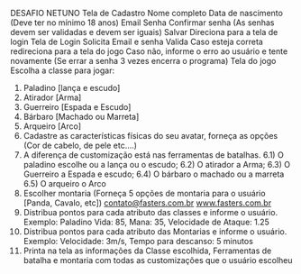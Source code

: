 DESAFIO NETUNO
Tela de Cadastro
Nome completo
Data de nascimento (Deve ter no mínimo 18 anos)
Email
Senha 
Confirmar senha (As senhas devem ser validadas e devem ser iguais)
Salvar
Direciona para a tela de login
Tela de Login
Solicita Email e senha
Valida
Caso esteja correta redireciona para a tela do jogo
Caso não, informe o erro ao usuário e tente novamente (Se errar a senha 3 vezes encerra o 
programa)
Tela do jogo
Escolha a classe para jogar:
1) Paladino [lança e escudo]
2) Atirador [Arma]
3) Guerreiro [Espada e Escudo]
4) Bárbaro [Machado ou Marreta]
4) Arqueiro [Arco]
5) Cadastre as características físicas do seu avatar, forneça as opções (Cor de cabelo, de pele etc....)
6) A diferença de customização está nas ferramentas de batalhas. 
6.1) O paladino escolhe ou a lança ou o escudo;
6.2) O atirador a Arma;
6.3) O Guerreiro a Espada e escudo; 
6.4) O bárbaro o machado ou a marreta 
6.5) O arqueiro o Arco
7) Escolher montaria (Forneça 5 opções de montaria para o usuário [Panda, Cavalo, etc])
contato@fasters.com.br
www.fasters.com.br
8) Distribua pontos para cada atributo das classes e informe o usuário. Exemplo: Paladino Vida: 85, 
Mana: 35, Velocidade de Ataque: 1.25
9) Distribua pontos para cada atributo das Montarias e informe o usuário. Exemplo: Velocidade: 
3m/s, Tempo para descanso: 5 minutos
10) Printa na tela as informações da Classe escolhida, Ferramentas de batalha e montaria com 
todas as customizações que o usuário escolheu
